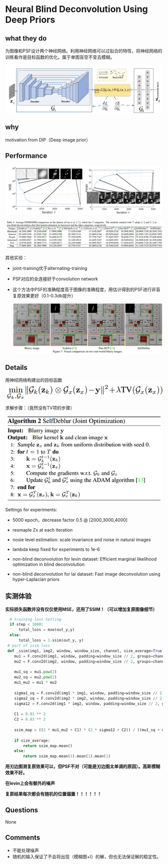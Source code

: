 # Neural Blind Deconvolution Using Deep Priors

## what they do

为图像和PSF设计两个神经网络。利用神经网络可以过拟合的特性，将神经网络的训练看作是目标函数的优化。属于单图盲空不变去模糊。

<img title="" src="./figs/1-1.png" alt="1-1.png" data-align="center">

## why

motivation from DIP（Deep image prior）

## Performance

![1-4.png](./figs/1-4.png)

![1-5.png](./figs/1-5.png)

其他实验：

- joint-training优于alternating-training 

- PSF对应的全连接好于convolution network

- 这个方法中PSF的准确程度高于图像的准确程度，用估计得到的PSF进行非盲复原效果更好（0.1-0.3db提升）
  
  ![1-6.png](./figs/1-6.png)

## Details

用神经网络构建出的目标函数
<img title="" src="./figs/1-2.png" alt="loading-ag-451" data-align="center">

求解步骤：（竟然没有TV项的步骤）

![1-3.png](./figs/1-3.png)

Settings for experiments:

- 5000 epoch，decrease factor 0.5 @ [2000,3000,4000]

- resmaple Zx at each iteration

- nosie level estimation: scale invariance and noise in natural images

- lambda keep fixed for experiments to 1e-6

- non-blind deconvolution for levin dataset: Efficient marginal likelihood optimization in blind deconvolution

- non-blind deconvolution for lai dataset: Fast image deconvolution using
  hyper-Laplacian priors

## 实测体验

**实际损失函数并没有仅仅使用MSE，还用了SSIM！（可以增加复原图像细节）**

```python
  # training loss Setting
  if step < 1000:
      total_loss = mse(out_y,y) 
  else:
      total_loss = 1-ssim(out_y, y)
 # part of ssim loss
 def _ssim(img1, img2, window, window_size, channel, size_average=True):
    mu1 = F.conv2d(img1, window, padding=window_size // 2, groups=channel)
    mu2 = F.conv2d(img2, window, padding=window_size // 2, groups=channel)

    mu1_sq = mu1.pow(2)
    mu2_sq = mu2.pow(2)
    mu1_mu2 = mu1 * mu2

    sigma1_sq = F.conv2d(img1 * img1, window, padding=window_size // 2, groups=channel) - mu1_sq
    sigma2_sq = F.conv2d(img2 * img2, window, padding=window_size // 2, groups=channel) - mu2_sq
    sigma12 = F.conv2d(img1 * img2, window, padding=window_size // 2, groups=channel) - mu1_mu2

    C1 = 0.01 ** 2
    C2 = 0.03 ** 2

    ssim_map = ((2 * mu1_mu2 + C1) * (2 * sigma12 + C2)) / ((mu1_sq + mu2_sq + C1) * (sigma1_sq + sigma2_sq + C2))

    if size_average:
        return ssim_map.mean()
    else:
        return ssim_map.mean(1).mean(1).mean(1)
```

**用刃边图测复原效果可以，但PSF不对（可能是刃边图太单调的原因）。高斯模糊效果不好。**

**在levin上会有额外的噪声**

**复原结果每次都会有随机的位置偏置！！！！！！**

## Questions

None

## Comments

- 不能处理噪声
- 随机的输入保证了不会将出现（模糊图+I）的解，但也无法保证解的稳定性。
